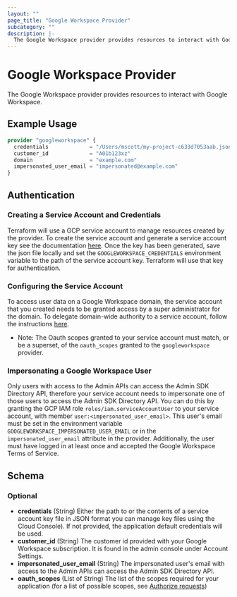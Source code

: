 ```yaml
---
layout: ""
page_title: "Google Workspace Provider"
subcategory: ""
description: |-
  The Google Workspace provider provides resources to interact with Google Workspace.
---
```


# Google Workspace Provider

  The Google Workspace provider provides resources to interact with Google Workspace.

## Example Usage

```terraform
provider "googleworkspace" {
  credentials             = "/Users/mscott/my-project-c633d7053aab.json"
  customer_id             = "A01b123xz"
  domain                  = "example.com"
  impersonated_user_email = "impersonated@example.com"
}
```

## Authentication

### Creating a Service Account and Credentials

Terraform will use a GCP service account to manage resources created by the provider. To create the service account and
generate a service account key see the documentation [here](https://developers.google.com/admin-sdk/directory/v1/guides/delegation#create_the_service_account_and_credentials).
Once the key has been generated, save the json file locally and set the `GOOGLEWORKSPACE_CREDENTIALS` environment
variable to the path of the service account key. Terraform will use that key for authentication.

### Configuring the Service Account

To access user data on a Google Workspace domain, the service account that you created needs to be granted access
by a super administrator for the domain. To delegate domain-wide authority to a service account, follow the instructions
[here](https://developers.google.com/admin-sdk/directory/v1/guides/delegation#delegate_domain-wide_authority_to_your_service_account).

* Note: The Oauth scopes granted to your service account must match, or be a superset, of the `oauth_scopes` granted to
the `googleworkspace` provider.

### Impersonating a Google Workspace User

Only users with access to the Admin APIs can access the Admin SDK Directory API, therefore your service account needs
to impersonate one of those users to access the Admin SDK Directory API. You can do this by granting the GCP IAM role
`roles/iam.serviceAccountUser` to your service account, with member `user:<impersonated_user_email>`. This user's email
must be set in the environment variable `GOOGLEWORKSPACE_IMPERSONATED_USER_EMAIL` or in the `impersonated_user_email`
attribute in the provider. Additionally, the user must have logged in at least once and accepted the Google Workspace
Terms of Service.

<!-- schema generated by tfplugindocs -->
## Schema

### Optional

- **credentials** (String) Either the path to or the contents of a service account key file in JSON format you can manage key files using the Cloud Console).  If not provided, the application default credentials will be used.
- **customer_id** (String) The customer id provided with your Google Workspace subscription. It is found in the admin console under Account Settings.
- **impersonated_user_email** (String) The impersonated user's email with access to the Admin APIs can access the Admin SDK Directory API.
- **oauth_scopes** (List of String) The list of the scopes required for your application (for a list of possible scopes, see [Authorize requests](https://developers.google.com/admin-sdk/directory/v1/guides/authorizing))
